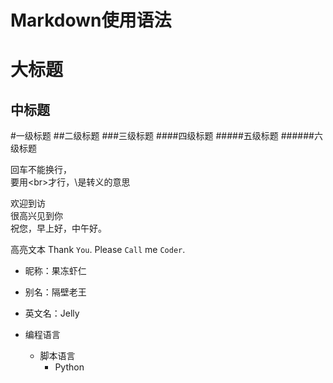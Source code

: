 # Markdown使用语法


大标题
=====

中标题
----------



#一级标题 
##二级标题 
###三级标题 
####四级标题 
#####五级标题 
######六级标题

回车不能换行，<br>
要用\<br>才行，\是转义的意思


欢迎到访<br>
很高兴见到你<br>
祝您，早上好，中午好。
        
        
高亮文本
Thank `You`. Please `Call` me `Coder`.


* 昵称：果冻虾仁 
* 别名：隔壁老王
* 英文名：Jelly


* 编程语言 
    * 脚本语言 
        * Python